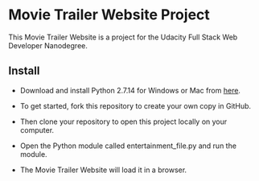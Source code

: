 # Movie Trailer Website Project
This Movie Trailer Website is a project for the Udacity Full Stack Web Developer Nanodegree.

## Install

* Download and install Python 2.7.14 for Windows or Mac from [here](https://www.python.org/downloads/).

* To get started, fork this repository to create your own copy in GitHub.  
* Then clone your repository to open this project locally on your computer.
* Open the Python module called entertainment_file.py and run the module.
* The Movie Trailer Website will load it in a browser.


